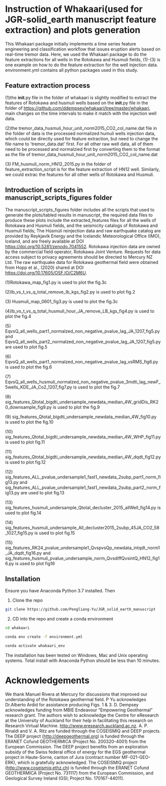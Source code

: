 # Instruction of Whakaari(used for JGR-solid_earth manuscript feature extraction) and plots generation
This Whakaari package initially implements a time series feature engineering and classification workflow that issues eruption alerts based on real-time tremor data. Here, we used the Whakaari package to do the feature extractions for all wells in the Rotokawa and Husmuli fields, (1)-(3) is one example on how to do the feature extraction for the well injection data. environment.yml contains all python packages used in this study.

## Feature extraction process

(1)the __init__.py file in the folder of whakaari is slightly modified to extract the features of Rotokawa and husmuli wells based on the __init__.py file in the folder of https://github.com/ddempsey/whakaari/tree/master/whakaari, main changes on the time intervals to make it match with the injection well data.

(2)the tremor_data_husmuli_hour_unit_norm2015_CO2_col_name.dat file in the folder of data is the processed normalized humuli wells injection data, which could be directly used for feature extraction, but need to change the file name to 'tremor_data.dat' first. For all other raw well data, all of them need to be processed and normalzied first by converting them to the format as the file of tremor_data_husmuli_hour_unit_norm2015_CO2_col_name.dat

(3) FM_husmuli_norm_HN12_2015.py in the folder of feature_extraction_script is for the feature extraction of HN12 well. Similarly, we could extrac the features for all other wells of Rotokawa and Husmuli.

## Introduction of scripts in manuscript_scripts_figures folder

  The manuscript_scripts_figures folder includes all the scripts that used to generate the plots/tabled results in manuscript, the required data files to produce these plots include the extracted_features files for all the wells of Rotokawa and Husmuli fields, and the seismicity catalogs of Rotokawa and Husmuli fields; The Húsmúli reinjection data and raw earthquake catalog are provided by Reykjavík Energy and the Icelandic Meteorological Office (IMO), Iceland, and are freely available at DOI  https://doi.org/10.5281/zenodo.7041552. Rotokawa injection data are owned by the commercial field operator, Rotokawa Joint Venture. Requests for data access subject to privacy agreements should be directed to Mercury NZ Ltd. The raw earthquake data for Rotokawa geothermal field were obtained from Hopp et al., (2020) shared at DOI https://doi.org/10.17605/OSF.IO/C2M6U.
  
(1)Rotokawa_map_fig1.py is used to plot the fig.3c

(2)lb_vs_t_vs_q_total_remove_lb_kgs_fig2.py is used to plot fig.2

(3) Husmuli_map_0601_fig3.py is used to plot the fig.3c

(4)lb_vs_t_vs_q_total_husmuli_hour_JA_remove_LB_kgs_fig4.py is used to plot the fig.4

(5) EqvsQ_all_wells_part1_normalzed_non_negative_pvalue_lag_JA_1207_fig5.py and EqvsQ_all_wells_part2_normalzed_non_negative_pvalue_lag_JA_1207_fig5.py are used to plot fig.5

(6) EqvsQ_all_wells_part1_normalzed_non_negative_pvalue_lag_vsRMS_fig6.py is used to plot the fig.6

(7) EqvsQ_all_wells_husmuli_normalzed_non_negative_pvalue_3mdti_lag_newF_5wells_KDE_JA_Co2_1207_fig7.py is used to plot the fig.7

(8) sig_features_Qtotal_bigdti_undersample_newdata_median_4W_gridDis_RK20_downsample_fig9.py is used to plot the fig.9

(9) sig_features_Qtotal_bigdti_undersample_newdata_median_4W_fig10.py is used to plot the fig.10

(10) sig_features_Qtotal_bigdti_undersample_newdata_median_4W_WHP_fig11.py is used to plot fig.11

(11) sig_features_Qtotal_bigdti_undersample_newdata_median_4W_dqdt_fig12.py is used to plot fig.12

(12) sig_features_ALL_pvalue_undersample1_fast1_newdata_2subp_part1_norm_fig13.py and sig_features_ALL_pvalue_undersample1_fast1_newdata_2subp_part2_norm_fig13.py are used to plot fig.13

(13) sig_features_husmuli_undersample_Qtotal_decluster_2015_allWell_fig14.py is used to plot fig.14

(14) sig_features_husmuli_undersample_All_decluster2015_2subp_45JA_CO2_58_1027_fig15.py is used to plot fig.15

(15) sig_features_RK24_pvalue_undersample1_QvspvsQp_newdata_intqdt_norm1_JA_dqdt_fig16.py and sig_features_husmuli_pvalue_undersample_norm_QvsdiffQvsintQ_HN12_fig16.py is used to plot fig16


## Installation

Ensure you have Anaconda Python 3.7 installed. Then

1. Clone the repo

```bash
git clone https://github.com/Pengliang-Yu/JGR_solid_earth_manuscript
```

2. CD into the repo and create a conda environment

```bash
cd whakaari

conda env create -f environment.yml

conda activate whakaari_env
```

The installation has been tested on Windows, Mac and Unix operating systems. Total install with Anaconda Python should be less than 10 minutes.

# Acknowledgements

We thank Manuel Rivera at Mercury for discussions that improved our understanding of the Rotokawa geothermal field. P Yu acknowledges Dr.Alberto Ardid for assistance producing Figs. 1 & 3. D. Dempsey acknowledges funding from MBIE Endeavour “Empowering Geothermal” research grant. The authors wish to acknowledge the Centre for eResearch at the University of Auckland for their help in facilitating this research on Research Virtual Machine. http://www.eresearch.auckland.ac.nz.  A. P. Rinaldi and V. A. Ritz are funded through the COSEISMIQ and DEEP projects. The DEEP project (http://deepgeothermal.org) is funded through the ERANET Cofund GEOTHERMICA (Project No. 200320-4001) from the European Commission. The DEEP project benefits from an exploration subsidy of the Swiss federal office of energy for the EGS geothermal project in Haute-Sorne, canton of Jura (contract number MF-021-GEO-ERK), which is gratefully acknowledged. The COSEISMIQ project (http://www.coseismiq.ethz.ch) is funded through the ERANET Cofund GEOTHERMICA (Project No. 731117) from the European Commission, and Geological Survey Ireland (GSI; Project No. 170167-44011).

